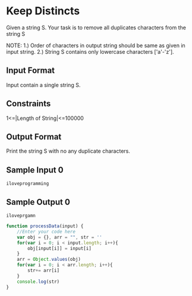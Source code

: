 # **Keep Distincts**

Given a string S. Your task is to remove all duplicates characters from the string S

NOTE: 1.) Order of characters in output string should be same as given in input string. 2.) String S contains only lowercase characters ['a'-'z'].

## Input Format

Input contain a single string S. 

## Constraints

1<=|Length of String|<=100000 

## Output Format

Print the string S with no any duplicate characters.

## Sample Input 0
```
iloveprogramming
```
## Sample Output 0
```
iloveprgamn
```
```javascript
function processData(input) {
    //Enter your code here
    var obj = {}, arr = "", str = ''
    for(var i = 0; i < input.length; i++){
        obj[input[i]] = input[i]
    }
    arr = Object.values(obj)
    for(var i = 0; i < arr.length; i++){
        str+= arr[i]
    }
    console.log(str)
}        
```
